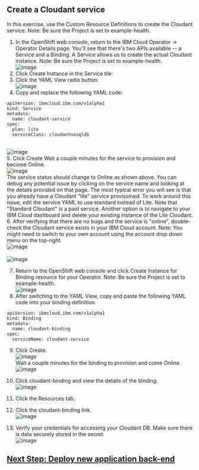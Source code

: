 ## Create a Cloudant service
In this exercise, use the Custom Resource Definitions to create the Cloudant service. Note: Be sure the Project is set to example-health.
1.	In the OpenShift web console, return to the IBM Cloud Operator -> Operator Details page.
You'll see that there's two APIs available -- a Service and a Binding. A Service allows us to create the actual Cloudant instance.
Note: Be sure the Project is set to example-health.
<br> ![image](https://user-images.githubusercontent.com/36239840/124458919-a358a900-dd9e-11eb-82cf-2f72458f3cb9.png)<br>
2.	Click Create Instance in the Service tile.
3.	Click the YAML View radio button.
 <br>![image](https://user-images.githubusercontent.com/36239840/124458947-a9e72080-dd9e-11eb-9b42-e757fdaa2180.png)<br>
4.	Copy and replace the following YAML code:
```
apiVersion: ibmcloud.ibm.com/v1alpha1
kind: Service
metadata:
  name: cloudant-service
spec:
  plan: lite
  serviceClass: cloudantnosqldb
```
<br>![image](https://user-images.githubusercontent.com/36239840/124458975-b2d7f200-dd9e-11eb-973a-1224c1b29ab7.png)<br>
5.	Click Create
Wait a couple minutes for the service to provision and become Online.
<br>![image](https://user-images.githubusercontent.com/36239840/124459020-c2573b00-dd9e-11eb-92f3-582e34d52b45.png)<br>
The service status should change to Online as shown above. You can debug any potential issue by clicking on the service name and looking at the details provided on that page. The most typical error you will see is that you already have a Cloudant "lite" service provisoined. To work around this issue, edit the service YAML to use standard instead of Lite. Note that "Standard Cloudant" is a paid service. Another option is to navigate to your IBM Cloud dashboard and delete your existing instance of the Lite Cloudant.
6.	After verifying that there are no bugs and the service is "online", double-check the Cloudant service exists in your IBM Cloud account. Note: You might need to switch to your own account using the account drop down menu on the top-right.
<br>![image](https://user-images.githubusercontent.com/36239840/124459059-ce42fd00-dd9e-11eb-91c1-b6cb7ad8fad6.png)<br>
<br>![image](https://user-images.githubusercontent.com/36239840/124459085-d4d17480-dd9e-11eb-880a-9b4c8ff05b7e.png)<br>
 
7.	Return to the OpenShift web console and click Create Instance for Binding resource for your Operator.
Note: Be sure the Project is set to example-health.
<br>![image](https://user-images.githubusercontent.com/36239840/124459119-def37300-dd9e-11eb-95d7-af417274c378.png)<br>
8.	After switching to the YAML View, copy and paste the following YAML code into your binding definition.
```
apiVersion: ibmcloud.ibm.com/v1alpha1
kind: Binding
metadata:
  name: cloudant-binding
spec:
  serviceName: cloudant-service
``` 
9.	Click Create.
<br>![image](https://user-images.githubusercontent.com/36239840/124459163-eb77cb80-dd9e-11eb-942f-77fcef651994.png)<br>
Wait a couple minutes for the binding to provision and come Online.
<br>![image](https://user-images.githubusercontent.com/36239840/124459285-0ea27b00-dd9f-11eb-814a-848886e12259.png)<br>

10.	Click cloudant-binding and view the details of the binding.
<br>![image](https://user-images.githubusercontent.com/36239840/124459300-12ce9880-dd9f-11eb-821b-7d2ad1a462e0.png)<br>

11.	Click the Resources tab.
12.	Click the cloudant-binding link.
<br>![image](https://user-images.githubusercontent.com/36239840/124459328-18c47980-dd9f-11eb-8bf0-ac0a0f449490.png)<br>
13.	Verify your credentials for accessing your Cloudant DB. Make sure there is data securely stored in the secret.
<br>![image](https://user-images.githubusercontent.com/36239840/124459422-27ab2c00-dd9f-11eb-843f-3a3e97ef46c4.png)<br>

## <a href="https://github.com/IBMDeveloperMEA/explore-operators/blob/master/ex4.md">Next Step: Deploy new application back-end</a>
